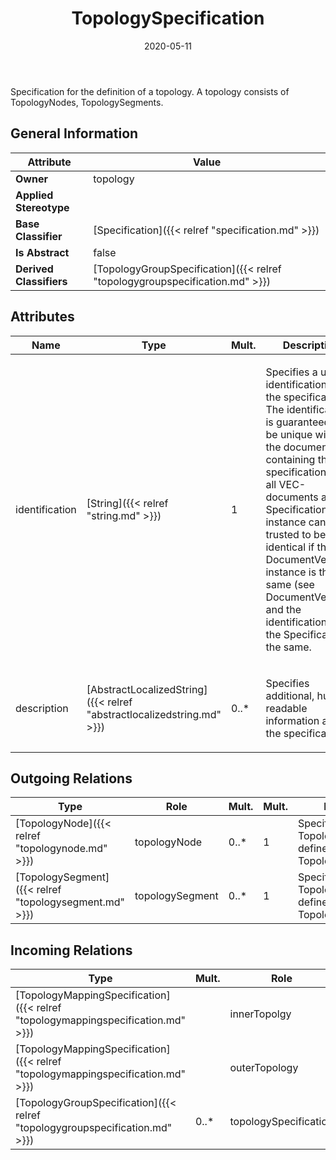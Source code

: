 ﻿---
title: TopologySpecification
toc: false
type: specs
date: "2020-05-11"
draft: false
specification: VEC
version: 1.2.0
documentType: "Recommendation"
elementType: Class
classes:
  - TopologySpecification
menu_name: vec-1.2.0
---
<p> Specification for the definition of a topology. A topology consists of TopologyNodes, TopologySegments.      </p>

## General Information

| Attribute               | Value |
|-------------------------|-------|
| **Owner**               | topology |
| **Applied Stereotype**  |   |
| **Base Classifier**     | [Specification]({{< relref "specification.md" >}})<br/>  |
| **Is Abstract**         | false |
| **Derived Classifiers** | [TopologyGroupSpecification]({{< relref "topologygroupspecification.md" >}}) |

## Attributes
|  Name  |  Type  |  Mult.  |  Description  |  Owning Classifier  |
|--------|--------|---------|---------------|--------------|
|identification | [String]({{< relref "string.md" >}}) | 1 | <p> Specifies a unique identification of the specification. The identification is guaranteed to be unique within the document containing the specification. For all VEC-documents a Specification-instance can be trusted to be identical if the DocumentVersion-instance is the same (see DocumentVersion) and the identification of the Specification is the same.      </p> | [Specification]({{< relref "specification.md" >}}) |
|description | [AbstractLocalizedString]({{< relref "abstractlocalizedstring.md" >}}) | 0..* | <p> Specifies additional, human readable information about the specification.      </p> | [Specification]({{< relref "specification.md" >}}) |

## Outgoing Relations
|    Type  |   Role   |   Mult.   |   Mult.   |   Description   |
|----------|----------|-----------|-----------|-----------------|
| [TopologyNode]({{< relref "topologynode.md" >}}) | topologyNode | 0..* | 1 | Specifies the TopologyNodes defined by the TopologySpecification. |
| [TopologySegment]({{< relref "topologysegment.md" >}}) | topologySegment | 0..* | 1 | Specifies the TopologySegments defined by the TopologySpecification. |
##  Incoming Relations
|    Type  |   Mult.  |   Role    |   Mult.   |   Description  |
|----------|----------|-----------|-----------|----------------|
| [TopologyMappingSpecification]({{< relref "topologymappingspecification.md" >}}) |  | innerTopolgy | 1 |  |
| [TopologyMappingSpecification]({{< relref "topologymappingspecification.md" >}}) |  | outerTopology | 1 |  |
| [TopologyGroupSpecification]({{< relref "topologygroupspecification.md" >}}) | 0..* | topologySpecification | 0..* |  |
